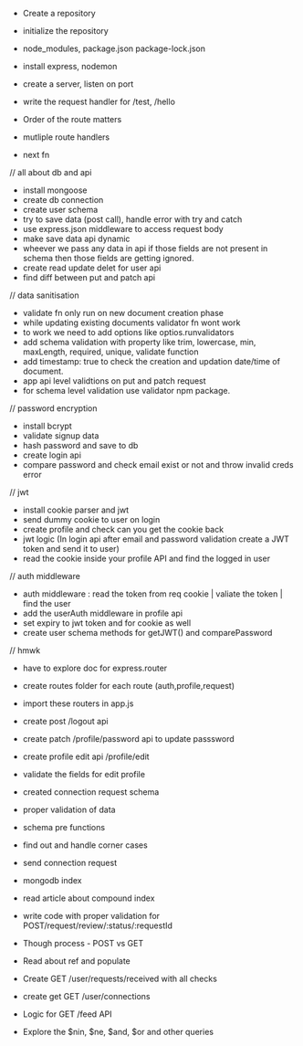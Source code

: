 - Create a repository
- initialize the repository
- node_modules, package.json package-lock.json
- install express, nodemon
- create a server, listen on port
- write the request handler for /test, /hello

- Order of the route matters
- mutliple route handlers
- next fn

// all about db and api

- install mongoose
- create db connection
- create user schema
- try to save data (post call), handle error with try and catch
- use express.json middleware to access request body
- make save data api dynamic
- wheever we pass any data in api if those fields are not present in schema then those fields are getting ignored.
- create read update delet for user api
- find diff between put and patch api

// data sanitisation

- validate fn only run on new document creation phase
- while updating existing documents validator fn wont work
- to work we need to add options like optios.runvalidators
- add schema validation with property like trim, lowercase, min, maxLength, required, unique, validate function
- add timestamp: true to check the creation and updation date/time of document.
- app api level validtions on put and patch request
- for schema level validation use validator npm package.

// password encryption

- install bcrypt
- validate signup data
- hash password and save to db
- create login api
- compare password and check email exist or not and throw invalid creds error

// jwt

- install cookie parser and jwt
- send dummy cookie to user on login
- create profile and check can you get the cookie back
- jwt logic (In login api after email and password validation create a JWT token and send it to user)
- read the cookie inside your profile API and find the logged in user

// auth middleware

- auth middleware : read the token from req cookie | valiate the token | find the user
- add the userAuth middleware in profile api
- set expiry to jwt token and for cookie as well
- create user schema methods for getJWT() and comparePassword

// hmwk

- have to explore doc for express.router
- create routes folder for each route (auth,profile,request)
- import these routers in app.js
- create post /logout api
- create patch /profile/password api to update passsword
- create profile edit api /profile/edit
- validate the fields for edit profile

- created connection request schema
- proper validation of data
- schema pre functions
- find out and handle corner cases
- send connection request
- mongodb index
- read article about compound index

- write code with proper validation for POST/request/review/:status/:requestId
- Though process - POST vs GET
- Read about ref and populate
- Create GET /user/requests/received with all checks
- create get GET /user/connections

- Logic for GET /feed API
- Explore the $nin, $ne, $and, $or and other queries
